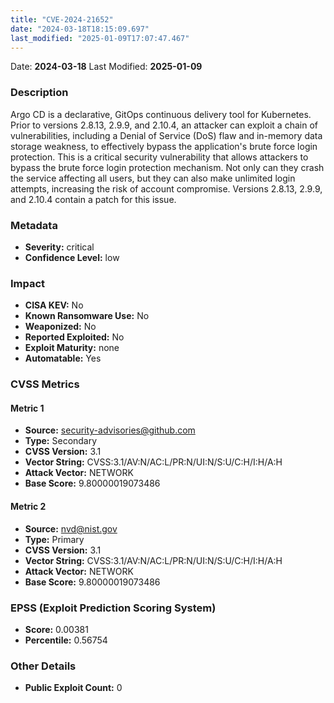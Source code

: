 ```yaml
---
title: "CVE-2024-21652"
date: "2024-03-18T18:15:09.697"
last_modified: "2025-01-09T17:07:47.467"
---
```


Date: **2024-03-18** Last Modified: **2025-01-09**

### Description  
Argo CD is a declarative, GitOps continuous delivery tool for Kubernetes. Prior to versions 2.8.13, 2.9.9, and 2.10.4, an attacker can exploit a chain of vulnerabilities, including a Denial of Service (DoS) flaw and in-memory data storage weakness, to effectively bypass the application's brute force login protection. This is a critical security vulnerability that allows attackers to bypass the brute force login protection mechanism. Not only can they crash the service affecting all users, but they can also make unlimited login attempts, increasing the risk of account compromise. Versions 2.8.13, 2.9.9, and 2.10.4 contain a patch for this issue.


### Metadata  
- **Severity:** critical
- **Confidence Level:** low

### Impact  
- **CISA KEV:** No
- **Known Ransomware Use:** No
- **Weaponized:** No
- **Reported Exploited:** No
- **Exploit Maturity:** none
- **Automatable:** Yes

### CVSS Metrics  

#### Metric 1
- **Source:** security-advisories@github.com
- **Type:** Secondary
- **CVSS Version:** 3.1
- **Vector String:** CVSS:3.1/AV:N/AC:L/PR:N/UI:N/S:U/C:H/I:H/A:H
- **Attack Vector:** NETWORK
- **Base Score:** 9.80000019073486

#### Metric 2
- **Source:** nvd@nist.gov
- **Type:** Primary
- **CVSS Version:** 3.1
- **Vector String:** CVSS:3.1/AV:N/AC:L/PR:N/UI:N/S:U/C:H/I:H/A:H
- **Attack Vector:** NETWORK
- **Base Score:** 9.80000019073486


### EPSS (Exploit Prediction Scoring System)  
- **Score:** 0.00381
- **Percentile:** 0.56754

### Other Details  
- **Public Exploit Count:** 0
